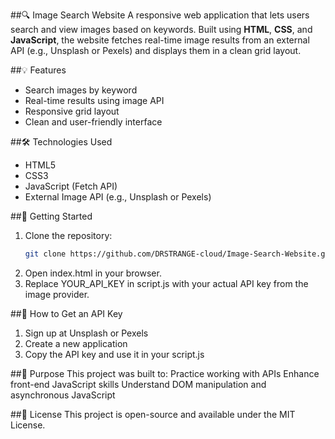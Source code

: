 ##🔍 Image Search Website
A responsive web application that lets users search and view images based on keywords. Built using **HTML**, **CSS**, and **JavaScript**, the website fetches 
real-time image results from an external API (e.g., Unsplash or Pexels) and displays them in a clean grid layout.

##💡 Features
- Search images by keyword
- Real-time results using image API
- Responsive grid layout
- Clean and user-friendly interface

##🛠 Technologies Used
- HTML5  
- CSS3  
- JavaScript (Fetch API)
- External Image API (e.g., Unsplash or Pexels)

##🚀 Getting Started
1. Clone the repository:
   ```bash
   git clone https://github.com/DRSTRANGE-cloud/Image-Search-Website.git
2. Open index.html in your browser.
3. Replace YOUR_API_KEY in script.js with your actual API key from the image provider.

##🔐 How to Get an API Key
1. Sign up at Unsplash or Pexels
2. Create a new application
3. Copy the API key and use it in your script.js

##🎯 Purpose
This project was built to:
Practice working with APIs
Enhance front-end JavaScript skills
Understand DOM manipulation and asynchronous JavaScript

##📜 License
This project is open-source and available under the MIT License.